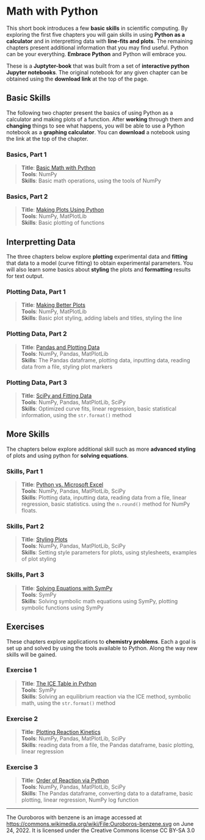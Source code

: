 
# Math with Python

This short book introduces a few **basic skills** in scientific computing. By exploring the first five chapters you will gain skills in using **Python as a calculator** and in interpretting data with **line-fits and plots**. The remaining chapters present additional information that you may find useful. Python can be your everything. **Embrace Python** and Python will embrace you.

These is a **Juptyter-book** that was built from a set of **interactive python Jupyter notebooks**. The original notebook for any given chapter can be obtained using the **download link** at the top of the page.

## Basic Skills
The following two chapter present the basics of using Python as a calculator and making plots of a function. After **working** through them and **changing** things to see what happens, you will be able to use a Python notebook as a **graphing calculator**. You can **download** a notebook using the link at the top of the chapter.

### Basics, Part 1
>**Title**: [Basic Math with Python](1_1_Calculator.ipynb) <br>
>**Tools**: NumPy  <br>
>**Skills**: Basic math operations, using the tools of NumPy    

### Basics, Part 2
>**Title**: [Making Plots Using Python](1_2_Simple_Plots.ipynb)     <br>
>**Tools**: NumPy, MatPlotLib      <br>
>**Skills**: Basic plotting of functions    

## Interpretting Data
The three chapters below explore **plotting** experimental data and **fitting** that data to a model (curve fitting) to obtain experimental parameters. You will also learn some basics about **styling** the plots and **formatting** results for text output.

### Plotting Data, Part 1
>**Title**: [Making Better Plots](2_1_Better_Plots.ipynb)      <br>
>**Tools**: NumPy, MatPlotLib      <br>
>**Skills**: Basic plot styling, adding labels and titles, styling the line    

### Plotting Data, Part 2
>**Title**: [Pandas and Plotting Data](2_2_Plotting_Data.ipynb)       <br>
>**Tools**: NumPy, Pandas, MatPlotLib      <br>
>**Skills**: The Pandas dataframe, plotting data, inputting data, reading data from a file, styling plot markers    

### Plotting Data, Part 3
>**Title**: [SciPy and Fitting Data](2_3_Fitting_Data.ipynb)      <br>
>**Tools**: NumPy, Pandas, MatPlotLib, SciPy      <br>
>**Skills**: Optimized curve fits, linear regression, basic statistical information, using the `str.format()` method     


## More Skills
The chapters below explore additional skill such as more **advanced styling** of plots and using python for **solving equations**.

### Skills, Part 1
>**Title**: [Python vs. Microsoft Excel](S1_Python_Instead_of_Excel.ipynb)     <br>
>**Tools**: NumPy, Pandas, MatPlotLib, SciPy      <br>
>**Skills**: Plotting data, inputting data, reading data from a file, linear regression, basic statistics. using the `n.round()` method for NumPy floats.     

### Skills, Part 2
>**Title**: [Styling Plots](S2_Styling_Plots.ipynb)       <br>
>**Tools**: NumPy, Pandas, MatPlotLib, SciPy       <br>
>**Skills**: Setting style parameters for plots, using stylesheets, examples of plot styling  

### Skills, Part 3
>**Title**: [Solving Equations with SymPy](S3_Solving_Equations.ipynb) <br>
>**Tools**: SymPy <br>
>**Skills**: Solving symbolic math equations using SymPy, plotting symbolic functions using SymPy


## Exercises
These chapters explore applications to **chemistry problems**. Each a goal is set up and solved by using the tools available to Python. Along the way new skills will be gained.

### Exercise 1
>**Title**: [The ICE Table in Python](E1_The_ICE_Table_in_Python.ipynb)    <br>
>**Tools**: SymPy      <br>
>**Skills**: Solving an equilibrium reaction via the ICE method, symbolic math, using the `str.format()` method

### Exercise 2
>**Title**: [Plotting Reaction Kinetics](E2_Plotting_Reaction_Kinetics_to_Determine_Order.ipynb)    <br>
>**Tools**: NumPy, Pandas, MatPlotLib, SciPy      <br>
>**Skills**: reading data from a file, the Pandas dataframe, basic plotting, linear regression

### Exercise 3
>**Title**: [Order of Reaction via Python](E3_Order_of_Reaction_via_Python.ipynb)     <br>
>**Tools**: NumPy, Pandas, MatPlotLib, SciPy      <br>
>**Skills**: The Pandas dataframe, converting data to a dataframe, basic plotting, linear regression, NumPy log function

---
The Ouroboros with benzene is an image accessed at https://commons.wikimedia.org/wiki/File:Ouroboros-benzene.svg on June 24, 2022. It is licensed under the Creative Commons license CC BY-SA 3.0